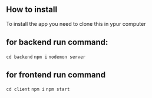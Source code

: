## How to install
To install the app you need to clone this in ypur computer

## for backend run command:
`cd backend`
`npm i`
`nodemon server`

## for frontend run command
`cd client`
`npm i`
`npm start`
